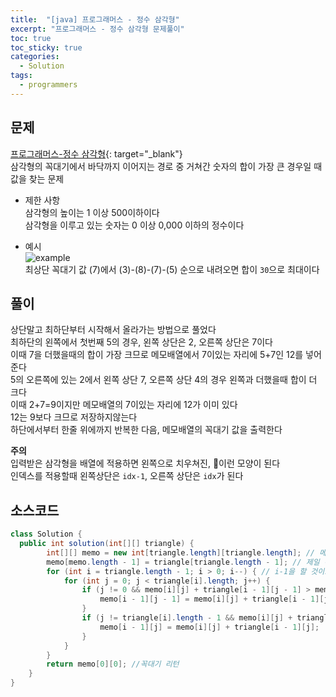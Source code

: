 ```yaml
---
title:  "[java] 프로그래머스 - 정수 삼각형"
excerpt: "프로그래머스 - 정수 삼각형 문제풀이"
toc: true
toc_sticky: true
categories:
  - Solution
tags:
  - programmers
---
```

## 문제  
[프로그래머스-정수 삼각형](https://programmers.co.kr/learn/courses/30/lessons/43105?language=java){: target="_blank"}  
삼각형의 꼭대기에서 바닥까지 이어지는 경로 중 거쳐간 숫자의 합이 가장 큰 경우일 때 값을 찾는 문제  

* 제한 사항  
삼각형의 높이는 1 이상 500이하이다  
삼각형을 이루고 있는 숫자는 0 이상 0,000 이하의 정수이다  

* 예시  
![example](https://grepp-programmers.s3.amazonaws.com/files/production/97ec02cc39/296a0863-a418-431d-9e8c-e57f7a9722ac.png)  
최상단 꼭대기 값 (7)에서 (3)-(8)-(7)-(5) 순으로 내려오면 합이 `30`으로 최대이다  


## 풀이  
상단말고 최하단부터 시작해서 올라가는 방법으로 풀었다  
최하단의 왼쪽에서 첫번째 5의 경우, 왼쪽 상단은 2, 오른쪽 상단은 7이다  
이때 7을 더했을때의 합이 가장 크므로 메모배열에서 7이있는 자리에 5+7인 12를 넣어준다  
5의 오른쪽에 있는 2에서 왼쪽 상단 7, 오른쪽 상단 4의 경우 왼쪽과 더했을때 합이 더 크다  
이때 2+7=9이지만 메모배열의 7이있는 자리에 12가 이미 있다  
12는 9보다 크므로 저장하지않는다  
하단에서부터 한줄 위에까지 반복한 다음, 메모배열의 꼭대기 값을 출력한다  

**주의**  
입력받은 삼각형을 배열에 적용하면 왼쪽으로 치우쳐진, 📐이런 모양이 된다  
인덱스를 적용할때 왼쪽상단은 `idx-1`, 오른쪽 상단은 `idx`가 된다  


## 소스코드  
```java
class Solution {
  public int solution(int[][] triangle) {
		int[][] memo = new int[triangle.length][triangle.length]; // 메모배열은 ㅁ모양으로 만듦
		memo[memo.length - 1] = triangle[triangle.length - 1]; // 제일 하단 복사
		for (int i = triangle.length - 1; i > 0; i--) { // i-1을 할 것이므로 0포함 x
			for (int j = 0; j < triangle[i].length; j++) {
				if (j != 0 && memo[i][j] + triangle[i - 1][j - 1] > memo[i - 1][j - 1]) { // 제일 좌측은 j-1이 없으므로
					memo[i - 1][j - 1] = memo[i][j] + triangle[i - 1][j - 1];
				}
				if (j != triangle[i].length - 1 && memo[i][j] + triangle[i - 1][j] > memo[i - 1][j]) { // 현재줄의 윗줄은 j가 없으므로
					memo[i - 1][j] = memo[i][j] + triangle[i - 1][j];
				}
			}
		}
		return memo[0][0]; //꼭대기 리턴
	}
}
```